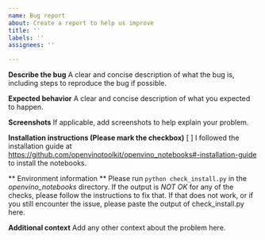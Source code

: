 ```yaml
---
name: Bug report
about: Create a report to help us improve
title: ''
labels: ''
assignees: ''

---
```


**Describe the bug**
A clear and concise description of what the bug is, including steps to reproduce the bug if possible.

 **Expected behavior**
A clear and concise description of what you expected to happen.

**Screenshots**
If applicable, add screenshots to help explain your problem.

 **Installation instructions (Please mark the checkbox)**
[  ] I followed the installation guide at https://github.com/openvinotoolkit/openvino_notebooks#-installation-guide to install the notebooks. 

** Environment information **
Please run `python check_install.py` in the _openvino_notebooks_ directory. If the output is _NOT OK_ for any of the checks, please follow the instructions to fix that. If that does not work, or if you still encounter the issue, please paste the output of check_install.py here.
 
**Additional context**
Add any other context about the problem here.
